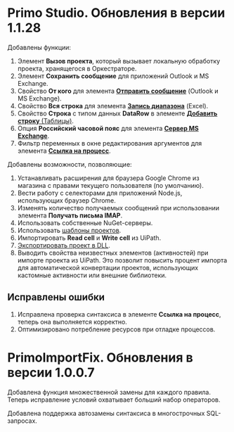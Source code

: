 # Primo Studio. Обновления в версии 1.1.28

Добавлены функции:

1. Элемент **Вызов проекта**, который вызывает локальную обработку проекта, хранящегося в Оркестраторе.
2. Элемент **Сохранить сообщение** для приложений Outlook и MS Exchange.
3. Свойство **От кого** для элемента [**Отправить сообщение**](https://docs.primo-rpa.ru/primo-rpa/g_elements/el_basic/els_outlook/el_outlook_sendmail) (Outlook и MS Exchange).
4. Свойство **Вся строка** для элемента [**Запись диапазона**](https://docs.primo-rpa.ru/primo-rpa/g_elements/el_basic/els_excel/el_excel_writerange) (Excel).
5.  Свойство  **Строка** с типом данных **DataRow** в элементе [**Добавить строку** (Таблицы)](https://docs.primo-rpa.ru/primo-rpa/g_elements/el_basic/els_data/els_data_tables/addrow).
6. Опция **Российский часовой пояс** для элемента [**Сервер MS Exchange**](https://docs.primo-rpa.ru/primo-rpa/g_elements/el_basic/els_mail/els_exchange/el_connect). 
7. Фильтр переменных в окне редактирования аргументов для элемента [**Ссылка на процесс**](https://docs.primo-rpa.ru/primo-rpa/g_elements/el_basic/els_logic/el_logic_link).

Добавлены возможности, позволяющие:

1. Устанавливать расширения для браузера Google Chrome из магазина с правами текущего пользователя (по умолчанию).
2. Вести работу с селекторами для приложений Node.js, использующих браузер Chrome.
4. Изменять количество получаемых сообщений при использовании элемента **Получать письма IMAP**.
5. Использовать собственные NuGet-серверы.
6. Использовать [шаблоны проектов](https://docs.primo-rpa.ru/primo-rpa/primo-studio/projects/project_template).
7. Импортировать **Read cell** и **Write cell** из UiPath.
8. [Экспортировать проект в DLL](https://docs.primo-rpa.ru/primo-rpa/primo-studio/projects/create_library).
9. Выводить свойства неизвестных элементов (активностей) при импорте проекта из UiPath. Это позволит повысить процент импорта для автоматической конвертации проектов, использующих кастомные активности или внешние библиотеки. 

## Исправлены ошибки

1. Исправлена проверка синтаксиса в элементе **Ссылка на процесс**, теперь она выполняется корректно.
2. Оптимизировано потребление ресурсов при отладке процессов.


# PrimoImportFix. Обновления в версии 1.0.0.7
Добавлена функция множественной замены для каждого правила. Теперь исправление условий охватывает больший набор операторов.

Добавлена поддержка автозамены синтаксиса в многострочных SQL-запросах.
